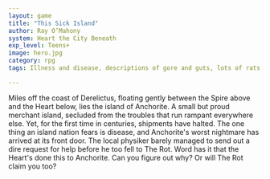 ```yaml
---
layout: game
title: "This Sick Island"
author: Ray O’Mahony
system: Heart the City Beneath 
exp_level: Teens+
image: hero.jpg
category: rpg
tags: Illness and disease, descriptions of gore and guts, lots of rats, corpses, rotting flesh, other forms of rot, potential cannibalism, fungus, bodily fluid, and possible character death

---
```

Miles off the coast of Derelictus, floating gently between the Spire above and the Heart below, lies the island of Anchorite. A small but proud merchant island, secluded from the troubles that run rampant everywhere else. Yet, for the first time in centuries, shipments have halted. The one thing an island nation fears is disease, and Anchorite's worst nightmare has arrived at its front door. The local physiker barely managed to send out a dire request for help before he too fell to The Rot. Word has it that the Heart's done this to Anchorite. Can you figure out why? Or will The Rot claim you too?